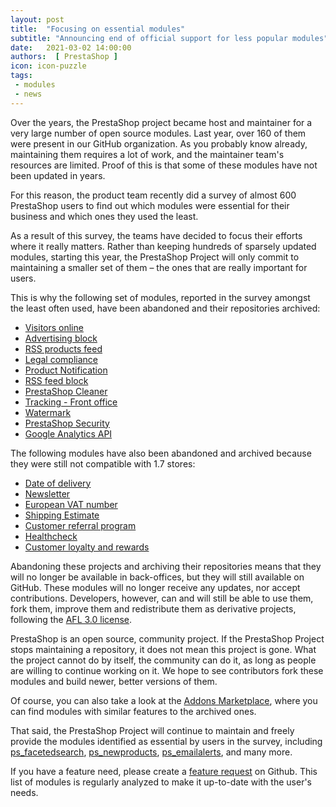 ```yaml
---
layout: post
title:  "Focusing on essential modules"
subtitle: "Announcing end of official support for less popular modules"
date:   2021-03-02 14:00:00
authors:  [ PrestaShop ]
icon: icon-puzzle
tags: 
 - modules
 - news
---
```


Over the years, the PrestaShop project became host and maintainer for a very large number of open source modules. Last year, over 160 of them were present in our GitHub organization. As you probably know already, maintaining them requires a lot of work, and the maintainer team's resources are limited. Proof of this is that some of these modules have not been updated in years.

For this reason, the product team recently did a survey of almost 600 PrestaShop users to find out which modules were essential for their business and which ones they used the least.

As a result of this survey, the teams have decided to focus their efforts where it really matters. Rather than keeping hundreds of sparsely updated modules, starting this year, the PrestaShop Project will only commit to maintaining a smaller set of them – the ones that are really important for users.

This is why the following set of modules, reported in the survey amongst the least often used, have been abandoned and their repositories archived: 

- [Visitors online](https://github.com/PrestaShop/statslive) 
- [Advertising block](https://github.com/PrestaShop/ps_advertising)
- [RSS products feed](https://github.com/PrestaShop/ps_feeder)
- [Legal compliance](https://github.com/PrestaShop/ps_legalcompliance)
- [Product Notification](https://github.com/PrestaShop/ps_productinfo)
- [RSS feed block](https://github.com/PrestaShop/ps_rssfeed)
- [PrestaShop Cleaner](https://github.com/PrestaShop/pscleaner)
- [Tracking - Front office](https://github.com/PrestaShop/trackingfront)
- [Watermark](https://github.com/PrestaShop/watermark)
- [PrestaShop Security](https://github.com/PrestaShop/prestafraud)
- [Google Analytics API](https://github.com/PrestaShop/gapi)

The following modules have also been abandoned and archived because they were still not compatible with 1.7 stores: 

- [Date of delivery](https://github.com/PrestaShop/dateofdelivery)
- [Newsletter](https://github.com/PrestaShop/newsletter)
- [European VAT number](https://github.com/PrestaShop/vatnumber)
- [Shipping Estimate](https://github.com/PrestaShop/ps_carriercomparison)
- [Customer referral program](https://github.com/PrestaShop/referralprogram)
- [Healthcheck](https://github.com/PrestaShop/ps_healthcheck)
- [Customer loyalty and rewards](https://github.com/PrestaShop/loyalty)

Abandoning these projects and archiving their repositories means that they will no longer be available in back-offices, but they will still available on GitHub. These modules will no longer receive any updates, nor accept contributions. Developers, however, can and will still be able to use them, fork them, improve them and redistribute them as derivative projects, following the [AFL 3.0 license](https://opensource.org/licenses/AFL-3.0).

PrestaShop is an open source, community project. If the PrestaShop Project stops maintaining a repository, it does not mean this project is gone. What the project cannot do by itself, the community can do it, as long as people are willing to continue working on it. We hope to see contributors fork these modules and build newer, better versions of them.

Of course, you can also take a look at the [Addons Marketplace](https://addons.prestashop.com/), where you can find modules with similar features to the archived ones.

That said, the PrestaShop Project will continue to maintain and freely provide the modules identified as essential by users in the survey, including [ps_facetedsearch](https://github.com/PrestaShop/ps_facetedsearch), [ps_newproducts](https://github.com/PrestaShop/ps_newproducts), [ps_emailalerts](https://github.com/PrestaShop/ps_emailalerts), and many more.

If you have a feature need, please create a [feature request](https://github.com/PrestaShop/PrestaShop/issues/new?assignees=&labels=&template=2_feature_request.md) on Github.
This list of modules is regularly analyzed to make it up-to-date with the user's needs.
